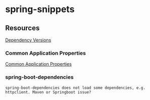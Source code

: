 # spring-snippets
## Resources
[Dependency Versions](https://docs.spring.io/spring-boot/docs/current/reference/html/dependency-versions.html)

### Common Application Properties
[Common Application Properties](https://docs.spring.io/spring-boot/docs/current/reference/html/application-properties.html)

### spring-boot-dependencies
    spring-boot-dependencies does not load some dependencies, e.g. httpclient. Maven or Springboot issue?
    
